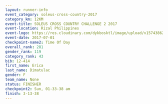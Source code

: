 ```yaml
---
layout: runner-info 
event_category: soleus-cross-country-2017 
category_km: 12KM 
event-title: SOLEUS CROSS COUNTRY CHALLENGE 2 2017 
event-location: Rizal Philippines 
event-logo: https://res.cloudinary.com/dykbosktl/image/upload/v1574386221/Logo/profile_photo_kq3r4d.jpg 
event-date: 2017-07-01 
checkpoint-name2: Time Of Day 
overall_rank: 281
gender_rank: 119
category_rank: 43
bib: 12-414
first_name: Erica
last_name: Dimatulac
gender: F
team_name: None
status: FINISHER
checkpoint2: Sun, 01-33-38 am
finish: 3-13-38
---
```

